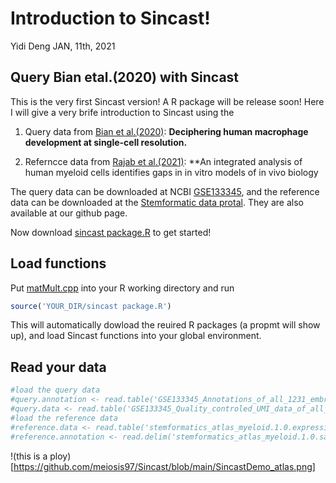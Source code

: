 Introduction to Sincast\!
================
Yidi Deng
JAN, 11th, 2021





























## Query Bian etal.(2020) with Sincast

This is the very first Sincast version\! A R package will be release
soon\! Here I will give a very brife introduction to Sincast using the

1.  Query data from [Bian et
    al.(2020)](https://doi.org/10.1038/s41586-020-2316-7): **Deciphering
    human macrophage development at single-cell resolution.**

2.  Referncce data from [Rajab et
    al.(2021)](https://doi.org/10.1016/j.stemcr.2021.04.010): \*\*An
    integrated analysis of human myeloid cells identifies gaps in in
    vitro models of in vivo biology

The query data can be downloaded at NCBI
[GSE133345](https://www.ncbi.nlm.nih.gov/geo/query/acc.cgi?acc=GSE133345),
and the reference data can be downloaded at the [Stemformatic data
protal](https://www.stemformatics.org/atlas/myeloid). They are also
available at our github page.

Now download [sincast
package.R](https://github.com/meiosis97/Sincast/blob/main/sincast%20package.R)
to get started\!

## Load functions

Put
[matMult.cpp](https://github.com/meiosis97/Sincast/blob/main/matMult.cpp)
into your R working directory and run

``` r
source('YOUR_DIR/sincast package.R')
```

This will automatically dowload the reuired R packages (a propmt will
show up), and load Sincast functions into your global environment.

## Read your data
``` r
#load the query data
#query.annotation <- read.table('GSE133345_Annotations_of_all_1231_embryonic_cells_updated_0620.txt')
#query.data <- read.table('GSE133345_Quality_controled_UMI_data_of_all_1231_embryonic_cells.txt')
#load the reference data
#reference.data <- read.table('stemformatics_atlas_myeloid.1.0.expression_filtered.txt')
#reference.annotation <- read.delim('stemformatics_atlas_myeloid.1.0.samples.tsv', row.names = 1)
```
!(this is a ploy)[https://github.com/meiosis97/Sincast/blob/main/SincastDemo_atlas.png]
